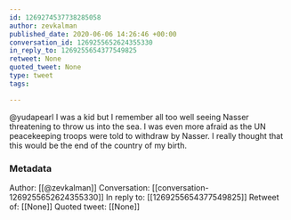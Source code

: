 ```yaml
---
id: 1269274537738285058
author: zevkalman
published_date: 2020-06-06 14:26:46 +00:00
conversation_id: 1269255652624355330
in_reply_to: 1269255654377549825
retweet: None
quoted_tweet: None
type: tweet
tags:

---
```


@yudapearl I was a kid but I remember all too well seeing Nasser threatening to throw us into the sea.  I was even more afraid as the UN peacekeeping troops were told to withdraw by Nasser. I really thought that this would be the end of the country of my birth.

### Metadata

Author: [[@zevkalman]]
Conversation: [[conversation-1269255652624355330]]
In reply to: [[1269255654377549825]]
Retweet of: [[None]]
Quoted tweet: [[None]]
